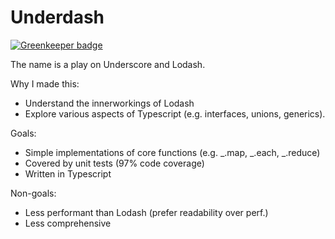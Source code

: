 # Underdash

[![Greenkeeper badge](https://badges.greenkeeper.io/wwwillchen/underdash.svg)](https://greenkeeper.io/)

The name is a play on Underscore and Lodash. 

Why I made this:

- Understand the innerworkings of Lodash
- Explore various aspects of Typescript (e.g. interfaces, unions, generics).

Goals:
- Simple implementations of core functions (e.g. _.map, _.each, _.reduce)
- Covered by unit tests (97% code coverage)
- Written in Typescript

Non-goals:
- Less performant than Lodash (prefer readability over perf.)
- Less comprehensive
